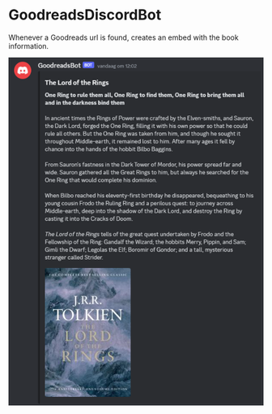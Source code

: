 # GoodreadsDiscordBot

Whenever a Goodreads url is found, creates an embed with the book information.

![image](./embed.png)